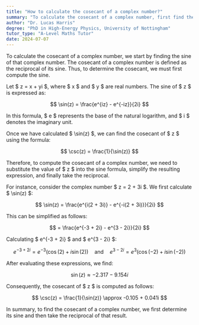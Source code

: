 ```yaml
---
title: "How to calculate the cosecant of a complex number?"
summary: "To calculate the cosecant of a complex number, first find the sine of the complex number."
author: "Dr. Lucas Harris"
degree: "PhD in High-Energy Physics, University of Nottingham"
tutor_type: "A-Level Maths Tutor"
date: 2024-07-07
---
```


To calculate the cosecant of a complex number, we start by finding the sine of that complex number. The cosecant of a complex number is defined as the reciprocal of its sine. Thus, to determine the cosecant, we must first compute the sine.

Let $ z = x + yi $, where $ x $ and $ y $ are real numbers. The sine of $ z $ is expressed as:

$$
\sin(z) = \frac{e^{iz} - e^{-iz}}{2i}
$$

In this formula, $ e $ represents the base of the natural logarithm, and $ i $ denotes the imaginary unit.

Once we have calculated $ \sin(z) $, we can find the cosecant of $ z $ using the formula:

$$
\csc(z) = \frac{1}{\sin(z)}
$$

Therefore, to compute the cosecant of a complex number, we need to substitute the value of $ z $ into the sine formula, simplify the resulting expression, and finally take the reciprocal.

For instance, consider the complex number $ z = 2 + 3i $. We first calculate $ \sin(z) $:

$$
\sin(z) = \frac{e^{i(2 + 3i)} - e^{-i(2 + 3i)}}{2i}
$$

This can be simplified as follows:

$$
= \frac{e^{-3 + 2i} - e^{3 - 2i}}{2i}
$$

Calculating $ e^{-3 + 2i} $ and $ e^{3 - 2i} $:

$$
e^{-3 + 2i} = e^{-3}(\cos(2) + i\sin(2)) \quad \text{and} \quad e^{3 - 2i} = e^{3}(\cos(-2) + i\sin(-2))
$$

After evaluating these expressions, we find:

$$
\sin(z) \approx -2.317 - 9.154i
$$

Consequently, the cosecant of $ z $ is computed as follows:

$$
\csc(z) = \frac{1}{\sin(z)} \approx -0.105 + 0.041i
$$

In summary, to find the cosecant of a complex number, we first determine its sine and then take the reciprocal of that result.
    